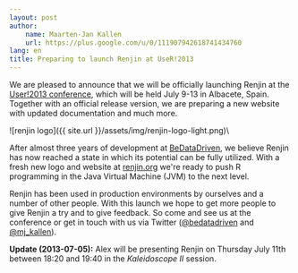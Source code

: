 ```yaml
---
layout: post
author: 
    name: Maarten-Jan Kallen
    url: https://plus.google.com/u/0/111907942618741434760
lang: en
title: Preparing to launch Renjin at UseR!2013
---
```


We are pleased to announce that we will be officially launching Renjin at the
[User!2013 conference](http://www.edii.uclm.es/~useR-2013/), which will be held
July 9-13 in Albacete, Spain. Together with an official release version, we are
preparing a new website with updated documentation and much more.

![renjin logo]({{ site.url }}/assets/img/renjin-logo-light.png)\

After almost three years of development at
[BeDataDriven](http://www.bedatadriven.com), we believe Renjin has now reached
a state in which its potential can be fully utilized. With a fresh new logo and
website at [renjin.org](http://www.renjin.org) we're ready to push
R programming in the Java Virtual Machine (JVM) to the next level.

Renjin has been used in production environments by ourselves and a number of
other people. With this launch we hope to get more people to give Renjin a try
and to give feedback. So come and see us at the conference or get in touch with
us via Twitter ([@bedatadriven](https://twitter.com/bedatadriven) and
[@mj_kallen](https://twitter.com/mj_kallen)).

**Update (2013-07-05):** Alex will be presenting Renjin on Thursday July 11th
between 18:20 and 19:40 in the *Kaleidoscope II* session.
